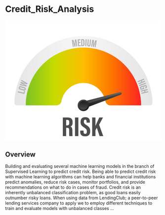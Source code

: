 # Credit_Risk_Analysis
![](Images/IMG_1.jpeg)

## Overview
Building and evaluating several machine learning models in the branch of Supervised Learning to predict credit risk. Being able to predict credit risk with machine learning algorithms can help banks and financial institutions predict anomalies, reduce risk cases, monitor portfolios, and provide recommendations on what to do in cases of fraud.
Credit risk is an inherently unbalanced classification problem, as good loans easily outnumber risky loans. When using data from LendingClub; a peer-to-peer lending services company to apply we to employ different techniques to train and evaluate models with unbalanced classes ...
